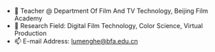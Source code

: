  - 👋 Teacher @ Department Of Film And TV Technology, Beijing Film Academy
 - 👀 Research Field: Digital Film Technology, Color Science, Virtual Production
 - 📫 E-mail Address: lumenghe@bfa.edu.cn
